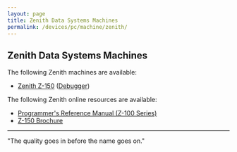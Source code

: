 ```yaml
---
layout: page
title: Zenith Data Systems Machines
permalink: /devices/pc/machine/zenith/
---
```


Zenith Data Systems Machines
---

The following Zenith machines are available:

* [Zenith Z-150](/devices/pc/machine/zenith/z150/cga/640kb/) ([Debugger](/devices/pc/machine/zenith/z150/cga/640kb/debugger/))

The following Zenith online resources are available:

* [Programmer's Reference Manual (Z-100 Series)](http://planemo.org/retro/downloads/z100/manuals/Z-100%20Programmers%20Reference%20Manual-OCR.pdf)
* [Z-150 Brochure](https://computerarchive.org/files/comp/ad/zenith/ZDS-Z150.pdf)

---

"The quality goes in before the name goes on."

